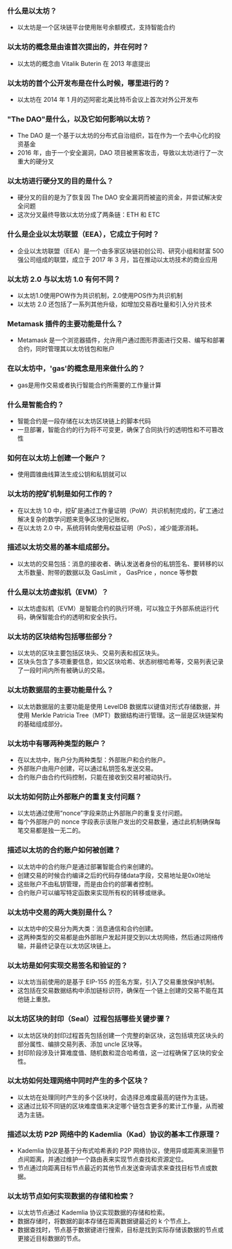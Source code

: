 ### **什么是以太坊？**

- 以太坊是一个区块链平台使用账号余额模式，支持智能合约


### **以太坊的概念是由谁首次提出的，并在何时？**

- 以太坊的概念由 Vitalik Buterin 在 2013 年底提出

### **以太坊的首个公开发布是在什么时候，哪里进行的？**

- 以太坊在 2014 年 1 月的迈阿密北美比特币会议上首次对外公开发布

### **"The DAO"是什么，以及它如何影响以太坊？**

- The DAO 是一个基于以太坊的分布式自治组织，旨在作为一个去中心化的投资基金
- 2016 年，由于一个安全漏洞，DAO 项目被黑客攻击，导致以太坊进行了一次重大的硬分叉

### **以太坊进行硬分叉的目的是什么？**

- 硬分叉的目的是为了恢复因 The DAO 安全漏洞而被盗的资金，并尝试解决安全问题
- 这次分叉最终导致以太坊分成了两条链：ETH 和 ETC

### **什么是企业以太坊联盟（EEA），它成立于何时？**


- 企业以太坊联盟（EEA）是一个由多家区块链初创公司、研究小组和财富 500 强公司组成的联盟，成立于 2017 年 3 月，旨在推动以太坊技术的商业应用

### **以太坊 2.0 与以太坊 1.0 有何不同？**
- 以太坊1.0使用POW作为共识机制，2.0使用POS作为共识机制
- 以太坊 2.0 还包括了一系列其他升级，如增加交易吞吐量和引入分片技术

### **Metamask 插件的主要功能是什么？**

- Metamask 是一个浏览器插件，允许用户通过图形界面进行交易、编写和部署合约，同时管理其以太坊钱包和账户

### **在以太坊中，'gas'的概念是用来做什么的？**

- gas是用作交易或者执行智能合约所需要的工作量计算

### **什么是智能合约？**

- 智能合约是一段存储在以太坊区块链上的脚本代码
- 一旦部署，智能合约的行为将不可变更，确保了合同执行的透明性和不可篡改性

### **如何在以太坊上创建一个账户？**

- 使用圆锥曲线算法生成公钥和私钥就可以


### **以太坊的挖矿机制是如何工作的？**

- 在以太坊 1.0 中，挖矿是通过工作量证明（PoW）共识机制完成的，矿工通过解决复杂的数学问题来竞争区块的记账权。
- 在以太坊 2.0 中，系统将转向使用权益证明（PoS），减少能源消耗。

### **描述以太坊交易的基本组成部分。**


- 以太坊的交易包括：消息的接收者、确认发送者身份的私钥签名、要转移的以太币数量、附带的数据以及 GasLimit ， GasPrice ，nonce 等参数

### **什么是以太坊虚拟机（EVM）？**

- 以太坊虚拟机（EVM）是智能合约的执行环境，可以独立于外部系统运行代码，确保智能合约的透明和安全执行。

### **以太坊的区块结构包括哪些部分？**


- 以太坊的区块主要包括区块头、交易列表和叔区块头。
- 区块头包含了多项重要信息，如父区块哈希、状态树根哈希等，交易列表记录了一段时间内所有被确认的交易。

### 以太坊数据层的主要功能是什么？

- 以太坊数据层的主要功能是使用 LevelDB 数据库以键值对形式存储数据，并使用 Merkle Patricia Tree（MPT）数据结构进行管理。这一层是区块链架构的基础组成部分。

### 以太坊中有哪两种类型的账户？

- 在以太坊中，账户分为两种类型：外部账户和合约账户。
- 外部账户由用户创建，可以通过私钥签名发送交易。
- 合约账户由合约代码控制，只能在接收到交易时被动执行。

### 以太坊如何防止外部账户的重复支付问题？

- 以太坊通过使用“nonce”字段来防止外部账户的重复支付问题。
- 每个外部账户的 nonce 字段表示该账户发出的交易数量，通过此机制确保每笔交易都是独一无二的。

### 描述以太坊的合约账户如何被创建？

- 以太坊中的合约账户是通过部署智能合约来创建的。
- 创建交易的时候合约编译之后的代码存储data字段，交易地址是0x0地址
- 这些账户不由私钥管理，而是由合约的部署者控制。
- 合约账户可以编写特定函数来实现所有权的转移或继承。

### 以太坊中交易的两大类别是什么？

- 以太坊中的交易分为两大类：消息通信和合约创建。
- 这两种类型的交易都是由外部账户发起并提交到以太坊网络，然后通过网络传输，并最终记录在以太坊区块链上。

### 以太坊是如何实现交易签名和验证的？

- 以太坊当前使用的是基于 EIP-155 的签名方案，引入了交易重放保护机制。
- 这包括在交易数据结构中添加链标识符，确保在一个链上创建的交易不能在其他链上重放。

### 以太坊区块的封印（Seal）过程包括哪些关键步骤？

- 以太坊区块的封印过程首先包括创建一个完整的新区块，这包括填充区块头的部分属性、编排交易列表、添加 uncle 区块等。
- 封印阶段涉及计算难度值、随机数和混合哈希值，这一过程确保了区块的安全性。

### 以太坊如何处理网络中同时产生的多个区块？

- 以太坊在处理同时产生的多个区块时，会选择总难度最高的链作为主链。
- 这通过比较不同链的区块难度值来决定哪个链包含更多的累计工作量，从而被选为主链。

### 描述以太坊 P2P 网络中的 Kademlia（Kad）协议的基本工作原理？

- Kademlia 协议是基于分布式哈希表的 P2P 网络协议，使用异或距离来测量节点间距离，并通过维护一个路由表来实现节点查找和资源定位。
- 节点通过向距离目标节点最近的其他节点发送查询请求来查找目标节点或数据。

### 以太坊节点如何实现数据的存储和检索？

- 以太坊节点通过 Kademlia 协议实现数据的存储和检索。
- 数据存储时，将数据的副本存储在距离数据键最近的 k 个节点上。
- 数据查找时，节点基于数据键进行搜索，目标是找到实际存储该数据的节点或更接近目标数据的节点。
